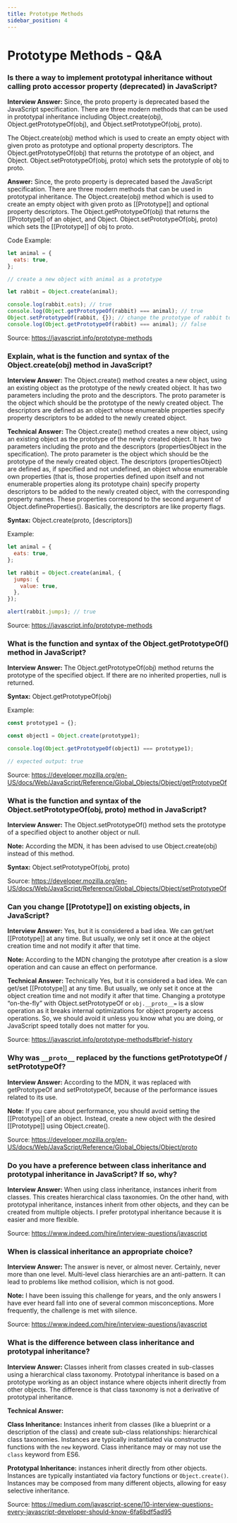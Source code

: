 ```yaml
---
title: Prototype Methods
sidebar_position: 4
---
```


# Prototype Methods - Q&A

### Is there a way to implement prototypal inheritance without calling proto accessor property (deprecated) in JavaScript?

**Interview Answer:** Since, the proto property is deprecated based the JavaScript specification. There are three modern methods that can be used in prototypal inheritance including Object.create(obj), Object.getPrototypeOf(obj), and Object.setPrototypeOf(obj, proto).

The Object.create(obj) method which is used to create an empty object with given proto as prototype and optional property descriptors. The Object.getPrototypeOf(obj) that returns the prototype of an object, and Object. Object.setPrototypeOf(obj, proto) which sets the prototyple of obj to proto.

**Answer:** Since, the proto property is deprecated based the JavaScript specification. There are three modern methods that can be used in prototypal inheritance. The Object.create(obj) method which is used to create an empty object with given proto as [[Prototype]] and optional property descriptors. The Object.getPrototypeOf(obj) that returns the [[Prototype]] of an object, and Object. Object.setPrototypeOf(obj, proto) which sets the [[Prototype]] of obj to proto.

Code Example:

```js
let animal = {
  eats: true,
};

// create a new object with animal as a prototype

let rabbit = Object.create(animal);

console.log(rabbit.eats); // true
console.log(Object.getPrototypeOf(rabbit) === animal); // true
Object.setPrototypeOf(rabbit, {}); // change the prototype of rabbit to {}
console.log(Object.getPrototypeOf(rabbit) === animal); // false
```

Source: <https://javascript.info/prototype-methods>

### Explain, what is the function and syntax of the Object.create(obj) method in JavaScript?

**Interview Answer:** The Object.create() method creates a new object, using an existing object as the prototype of the newly created object. It has two parameters including the proto and the descriptors. The proto parameter is the object which should be the prototype of the newly created object. The descriptors are defined as an object whose enumerable properties specify property descriptors to be added to the newly created object.

**Technical Answer:** The Object.create() method creates a new object, using an existing object as the prototype of the newly created object. It has two parameters including the proto and the descriptors (propertiesObject in the specification). The proto parameter is the object which should be the prototype of the newly created object. The descriptors (propertiesObject) are defined as, if specified and not undefined, an object whose enumerable own properties (that is, those properties defined upon itself and not enumerable properties along its prototype chain) specify property descriptors to be added to the newly created object, with the corresponding property names. These properties correspond to the second argument of Object.defineProperties(). Basically, the descriptors are like property flags.

**Syntax:** Object.create(proto, [descriptors])

Example:

```js
let animal = {
  eats: true,
};

let rabbit = Object.create(animal, {
  jumps: {
    value: true,
  },
});

alert(rabbit.jumps); // true
```

Source: <https://javascript.info/prototype-methods>

### What is the function and syntax of the Object.getPrototypeOf() method in JavaScript?

**Interview Answer:** The Object.getPrototypeOf(obj) method returns the prototype of the specified object. If there are no inherited properties, null is returned.

**Syntax:** Object.getPrototypeOf(obj)

Example:

```js
const prototype1 = {};

const object1 = Object.create(prototype1);

console.log(Object.getPrototypeOf(object1) === prototype1);

// expected output: true
```

Source: <https://developer.mozilla.org/en-US/docs/Web/JavaScript/Reference/Global_Objects/Object/getPrototypeOf>

### What is the function and syntax of the Object.setPrototypeOf(obj, proto) method in JavaScript?

**Interview Answer:** The Object.setPrototypeOf() method sets the prototype of a specified object to another object or null.

**Note:** According the MDN, it has been advised to use Object.create(obj) instead of this method.

**Syntax:** Object.setPrototypeOf(obj, proto)

Source: <https://developer.mozilla.org/en-US/docs/Web/JavaScript/Reference/Global_Objects/Object/setPrototypeOf>

### Can you change [[Prototype]] on existing objects, in JavaScript?

**Interview Answer:** Yes, but it is considered a bad idea. We can get/set [[Prototype]] at any time. But usually, we only set it once at the object creation time and not modify it after that time.

**Note:** According to the MDN changing the prototype after creation is a slow operation and can cause an effect on performance.

**Technical Answer:** Technically Yes, but it is considered a bad idea. We can get/set [[Prototype]] at any time. But usually, we only set it once at the object creation time and not modify it after that time. Changing a prototype “on-the-fly” with Object.setPrototypeOf or `obj.__proto__=` is a slow operation as it breaks internal optimizations for object property access operations. So, we should avoid it unless you know what you are doing, or JavaScript speed totally does not matter for you.

Source: <https://javascript.info/prototype-methods#brief-history>

### Why was `__proto__` replaced by the functions getPrototypeOf / setPrototypeOf?

**Interview Answer:** According to the MDN, it was replaced with getPrototypeOf and setPrototypeOf, because of the performance issues related to its use.

**Note:** If you care about performance, you should avoid setting the [[Prototype]] of an object. Instead, create a new object with the desired [[Prototype]] using Object.create().

Source: <https://developer.mozilla.org/en-US/docs/Web/JavaScript/Reference/Global_Objects/Object/proto>

### Do you have a preference between class inheritance and prototypal inheritance in JavaScript? If so, why?

**Interview Answer:** When using class inheritance, instances inherit from classes. This creates hierarchical class taxonomies. On the other hand, with prototypal inheritance, instances inherit from other objects, and they can be created from multiple objects. I prefer prototypal inheritance because it is easier and more flexible.

Source: <https://www.indeed.com/hire/interview-questions/javascript>

### When is classical inheritance an appropriate choice?

**Interview Answer:** The answer is never, or almost never. Certainly, never more than one level. Multi-level class hierarchies are an anti-pattern. It can lead to problems like method collision, which is not good.

**Note:** I have been issuing this challenge for years, and the only answers I have ever heard fall into one of several common misconceptions. More frequently, the challenge is met with silence.

Source: <https://www.indeed.com/hire/interview-questions/javascript>

### What is the difference between class inheritance and prototypal inheritance?

**Interview Answer:** Classes inherit from classes created in sub-classes using a hierarchical class taxonomy. Prototypal inheritance is based on a prototype working as an object instance where objects inherit directly from other objects. The difference is that class taxonomy is not a derivative of prototypal inheritance.

**Technical Answer:**

**Class Inheritance:** Instances inherit from classes (like a blueprint or a description of the class) and create sub-class relationships: hierarchical class taxonomies. Instances are typically instantiated via constructor functions with the `new` keyword. Class inheritance may or may not use the `class` keyword from ES6.

**Prototypal Inheritance:** instances inherit directly from other objects. Instances are typically instantiated via factory functions or `Object.create()`. Instances may be composed from many different objects, allowing for easy selective inheritance.

Source: <https://medium.com/javascript-scene/10-interview-questions-every-javascript-developer-should-know-6fa6bdf5ad95>

